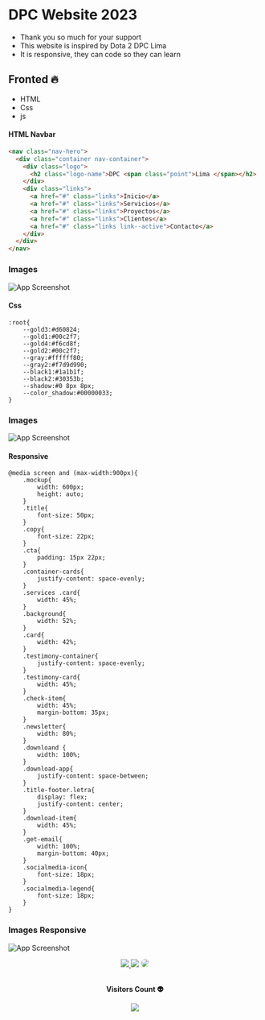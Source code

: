 # DPC Website 2023

- Thank you so much for your support
- This website is inspired by Dota 2 DPC Lima
- It is responsive, they can code so they can learn

## Fronted 🔥

- HTML
- Css
- js

#### HTML Navbar

```html
<nav class="nav-hero">
  <div class="container nav-container">
    <div class="logo">
      <h2 class="logo-name">DPC <span class="point">Lima </span></h2>
    </div>
    <div class="links">
      <a href="#" class="links">Inicio</a>
      <a href="#" class="links">Servicios</a>
      <a href="#" class="links">Proyectos</a>
      <a href="#" class="links">Clientes</a>
      <a href="#" class="links link--active">Contacto</a>
    </div>
  </div>
</nav>
```

### Images

![App Screenshot](https://github.com/bastndev/DPC-Website-Modern-2023/blob/main/public/assets/md/md1.png)

#### Css

```
:root{
    --gold3:#d60824;
    --gold1:#00c2f7;
    --gold4:#f6cd8f;
    --gold2:#00c2f7;
    --gray:#ffffff80;
    --gray2:#f7d9d990;
    --black1:#1a1b1f;
    --black2:#30353b;
    --shadow:#0 8px 8px;
    --color_shadow:#00000033;
}
```

### Images

![App Screenshot](https://github.com/bastndev/DPC-Website-Modern-2023/blob/main/src/md/md6.png?raw=true)

#### Responsive

```
@media screen and (max-width:900px){
    .mockup{
        width: 600px;
        height: auto;
    }
    .title{
        font-size: 50px;
    }
    .copy{
        font-size: 22px;
    }
    .cta{
        padding: 15px 22px;
    }
    .container-cards{
        justify-content: space-evenly;
    }
    .services .card{
        width: 45%;
    }
    .background{
        width: 52%;
    }
    .card{
        width: 42%;
    }
    .testimony-container{
        justify-content: space-evenly;
    }
    .testimony-card{
        width: 45%;
    }
    .check-item{
        width: 45%;
        margin-bottom: 35px;
    }
    .newsletter{
        width: 80%;
    }
    .downloand {
        width: 100%;
    }
    .download-app{
        justify-content: space-between;
    }
    .title-footer.letra{
        display: flex;
        justify-content: center;
    }
    .download-item{
        width: 45%;
    }
    .get-email{
        width: 100%;
        margin-bottom: 40px;
    }
    .socialmedia-icon{
        font-size: 18px;
    }
    .socialmedia-legend{
        font-size: 18px;
    }
}

```

### Images Responsive

![App Screenshot](https://github.com/bastndev/DPC-Website-Modern-2023/blob/main/src/md/md7.png?raw=true)

<div align="center"> 
<a href="https://www.instagram.com/bastndev/" target="_blank"><img src="https://img.shields.io/badge/-Instagram-%23E4405F?style=for-the-badge&logo=instagram&logoColor=white"</a>
<a href="https://www.tiktok.com/@bastndev" target="_blank"><img src="https://img.shields.io/badge/TikTok-000?style=for-the-badge&logo=tiktok&logoColor=white" target="_blank"></a>
<a href="https://twitter.com/bastndev" target="_blank"><img src="https://img.shields.io/badge/-Twitter-%230077B2?style=for-the-badge&logo=twitter&logoColor=white" style="border-radius: 30px" target="_blank"></a> 
 </div>
  
  
<div align="center">
<br><p align="centre"><b>Visitors Count 👽 </b></p>  
<p align="center"><img align="center" src="https://profile-counter.glitch.me/{bastndev}/count.svg" /></p> 
<br>
</div>
